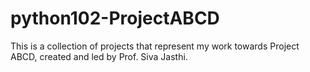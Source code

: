 # python102-ProjectABCD
This is a collection of projects that represent my work towards Project ABCD, created and led by Prof. Siva Jasthi.
